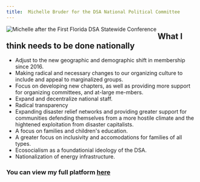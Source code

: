 ```yaml
---
title:  Michelle Bruder for the DSA National Political Committee
---
```



<img align="left" src="{{site.baseurl}}/images/michelle_and_friends.jpg" alt="Michelle after the First Florida DSA Statewide Conference">


## What I think needs to be done nationally

- Adjust to the new geographic and demographic shift in membership since 2016.
- Making radical and necessary changes to our organizing culture to include and appeal to marginalized groups.
- Focus on developing new chapters, as well as providing more support for organizing committees, and at-large me-mbers. 
- Expand and decentralize national staff.
- Radical transparency
- Expanding disaster relief networks and providing greater support for communities defending themselves from a more hostile climate and the hightened exploitation from disaster capitalists. 
- A focus on families and children's education.
- A greater focus on inclusivity and accomodations for families of all types.
- Ecosocialism as a foundationial ideology of the DSA.
- Nationalization of energy infrastructure.

### You can view my full platform [here]({{site.baseurl}}/platform)
